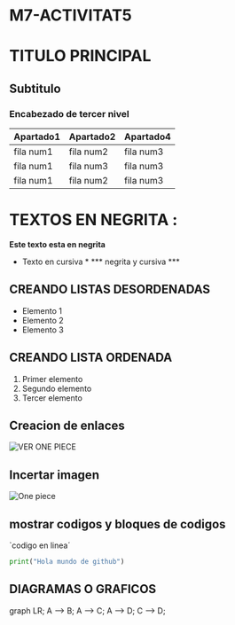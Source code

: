 # M7-ACTIVITAT5
# TITULO PRINCIPAL
## Subtitulo
### Encabezado de tercer nivel

| Apartado1 | Apartado2 | Apartado4 |
|-----------|-----------|-----------|
| fila num1 | fila num2 |fila num3  |
| fila num1 | fila num3 | fila num3 |
| fila num1 | fila num2 | fila num3 |


# TEXTOS EN NEGRITA :
**Este texto esta en negrita**
* Texto en cursiva *
*** negrita y cursiva ***

## CREANDO LISTAS DESORDENADAS
 - Elemento 1
 - Elemento 2
 - Elemento 3

## CREANDO LISTA ORDENADA
 1. Primer elemento
 2. Segundo elemento
 3. Tercer elemento

## Creacion de enlaces 

![VER ONE PIECE ](https://www.justwatch.com/es/serie/one-piece-1999)

## Incertar imagen
![One piece ](https://github.com/user-attachments/assets/01b19a2a-c168-4d16-9939-dc52fc9cd407)

## mostrar codigos y bloques de codigos
 `codigo en linea´

 ```python
print("Hola mundo de github")
```

## DIAGRAMAS O GRAFICOS
graph LR;
A --> B;
A --> C;
A --> D;
C --> D;




